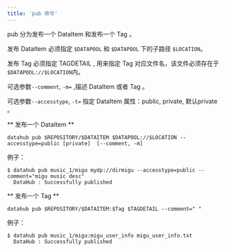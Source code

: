 ```yaml
---
title: 'pub 命令'
---
```


 pub 分为发布一个 DataItem 和发布一个 Tag 。

 发布 DataItem 必须指定 `$DATAPOOL` 和 `$DATAPOOL` 下的子路径 `$LOCATION`。

 发布 Tag 必须指定 TAGDETAIL , 用来指定 Tag 对应文件名，该文件必须存在于`$DATAPOOL://$LOCATION`内。

 可选参数`--comment`, `-m=` ,描述 DataItem 或者 Tag 。

 可选参数`--accesstype`, `-t=` 指定 DataItem 属性：public, private, 默认private 。

** 发布一个 DataItem **

	datahub pub $REPOSITORY/$DATAITEM $DATAPOOL://$LOCATION --accesstype=public [private]  [--comment, -m]

例子：

    $ datahub pub music_1/migu mydp://dirmigu --accesstype=public --comment="migu music desc"
      DataHub : Successfully published

** 发布一个 Tag **

	datahub pub $REPOSITORY/$DATAITEM:$Tag $TAGDETAIL --comment=" "

例子：

    $ datahub pub music_1/migu:migu_user_info migu_user_info.txt
      DataHub : Successfully published
